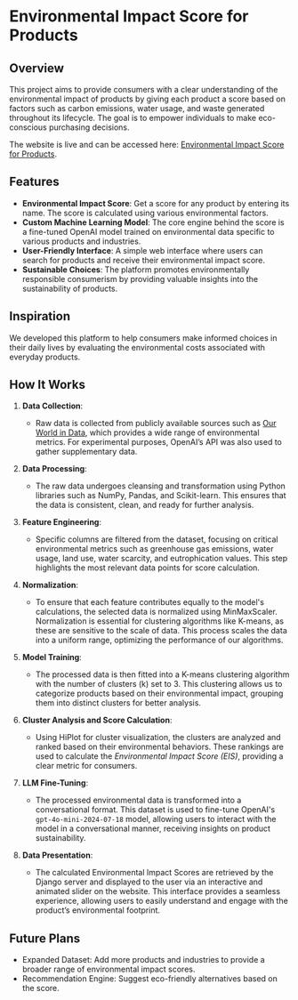 # Environmental Impact Score for Products

## Overview
This project aims to provide consumers with a clear understanding of the environmental impact of products by giving each product a score based on factors such as carbon emissions, water usage, and waste generated throughout its lifecycle. The goal is to empower individuals to make eco-conscious purchasing decisions.

The website is live and can be accessed here: [Environmental Impact Score for Products](https://eis-calculator-0c4f7882c679.herokuapp.com/).


## Features
- **Environmental Impact Score**: Get a score for any product by entering its name. The score is calculated using various environmental factors.
- **Custom Machine Learning Model**: The core engine behind the score is a fine-tuned OpenAI model trained on environmental data specific to various products and industries.
- **User-Friendly Interface**: A simple web interface where users can search for products and receive their environmental impact score.
- **Sustainable Choices**: The platform promotes environmentally responsible consumerism by providing valuable insights into the sustainability of products.

## Inspiration
We developed this platform to help consumers make informed choices in their daily lives by evaluating the environmental costs associated with everyday products.

## How It Works

1. **Data Collection**: 
   - Raw data is collected from publicly available sources such as [Our World in Data](https://ourworldindata.org/), which provides a wide range of environmental metrics. For experimental purposes, OpenAI’s API was also used to gather supplementary data.
   
2. **Data Processing**: 
   - The raw data undergoes cleansing and transformation using Python libraries such as NumPy, Pandas, and Scikit-learn. This ensures that the data is consistent, clean, and ready for further analysis.

3. **Feature Engineering**: 
   - Specific columns are filtered from the dataset, focusing on critical environmental metrics such as greenhouse gas emissions, water usage, land use, water scarcity, and eutrophication values. This step highlights the most relevant data points for score calculation.

4. **Normalization**: 
   - To ensure that each feature contributes equally to the model's calculations, the selected data is normalized using MinMaxScaler. Normalization is essential for clustering algorithms like K-means, as these are sensitive to the scale of data. This process scales the data into a uniform range, optimizing the performance of our algorithms.

5. **Model Training**: 
   - The processed data is then fitted into a K-means clustering algorithm with the number of clusters (k) set to 3. This clustering allows us to categorize products based on their environmental impact, grouping them into distinct clusters for better analysis.

6. **Cluster Analysis and Score Calculation**: 
   - Using HiPlot for cluster visualization, the clusters are analyzed and ranked based on their environmental behaviors. These rankings are used to calculate the *Environmental Impact Score (EIS)*, providing a clear metric for consumers.

7. **LLM Fine-Tuning**: 
   - The processed environmental data is transformed into a conversational format. This dataset is used to fine-tune OpenAI's `gpt-4o-mini-2024-07-18` model, allowing users to interact with the model in a conversational manner, receiving insights on product sustainability.

8. **Data Presentation**: 
   - The calculated Environmental Impact Scores are retrieved by the Django server and displayed to the user via an interactive and animated slider on the website. This interface provides a seamless experience, allowing users to easily understand and engage with the product’s environmental footprint.

## Future Plans
   - Expanded Dataset: Add more products and industries to provide a broader range of environmental impact scores.
   - Recommendation Engine: Suggest eco-friendly alternatives based on the score.
